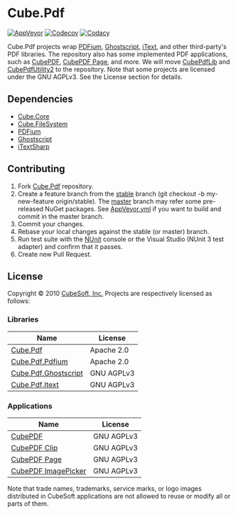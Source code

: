 Cube.Pdf
====

[![AppVeyor](https://ci.appveyor.com/api/projects/status/es768q3if3t40cbg?svg=true)](https://ci.appveyor.com/project/clown/cube-pdf)
[![Codecov](https://codecov.io/gh/cube-soft/Cube.Pdf/branch/master/graph/badge.svg)](https://codecov.io/gh/cube-soft/Cube.Pdf)
[![Codacy](https://api.codacy.com/project/badge/Grade/f9fd6adc5a5f44d38c8088516ac9e936)](https://www.codacy.com/app/clown/Cube.Pdf)

Cube.Pdf projects wrap [PDFium](https://pdfium.googlesource.com/pdfium/), [Ghostscript](https://www.ghostscript.com/), [iText](https://itextpdf.com/), and other third-party's PDF libraries. The repository also has some implemented PDF applications, such as [CubePDF](https://www.cube-soft.jp/cubepdf/), [CubePDF Page](https://www.cube-soft.jp/cubepdfpage/), and more. We will move [CubePdfLib](https://github.com/cube-soft/CubePdfLib) and [CubePdfUtility2](https://github.com/cube-soft/CubePdfUtility2) to the repository.
Note that some projects are licensed under the GNU AGPLv3. See the License section for details.

## Dependencies

* [Cube.Core](https://github.com/cube-soft/Cube.Core)
* [Cube.FileSystem](https://github.com/cube-soft/Cube.FileSystem)
* [PDFium](https://pdfium.googlesource.com/pdfium/)
* [Ghostscript](https://www.ghostscript.com/)
* [iTextSharp](https://www.nuget.org/packages/iTextSharp/)

## Contributing

1. Fork [Cube.Pdf](https://github.com/cube-soft/Cube.Pdf/fork) repository.
2. Create a feature branch from the [stable](https://github.com/cube-soft/Cube.Pdf/tree/stable) branch (git checkout -b my-new-feature origin/stable). The [master](https://github.com/cube-soft/Cube.Pdf/tree/master) branch may refer some pre-released NuGet packages. See [AppVeyor.yml](https://github.com/cube-soft/Cube.Pdf/blob/master/AppVeyor.yml) if you want to build and commit in the master branch.
3. Commit your changes.
4. Rebase your local changes against the stable (or master) branch.
5. Run test suite with the [NUnit](http://nunit.org/) console or the Visual Studio (NUnit 3 test adapter) and confirm that it passes.
6. Create new Pull Request.

## License
 
Copyright &copy; 2010 [CubeSoft, Inc.](http://www.cube-soft.jp/)
Projects are respectively licensed as follows:

### Libraries

| Name | License |
| ---- | ------- |
| [Cube.Pdf](https://github.com/cube-soft/Cube.Pdf/tree/master/Libraries/Core)                    | Apache 2.0 |
| [Cube.Pdf.Pdfium](https://github.com/cube-soft/Cube.Pdf/tree/master/Libraries/Pdfium)           | Apache 2.0 |
| [Cube.Pdf.Ghostscript](https://github.com/cube-soft/Cube.Pdf/tree/master/Libraries/Ghostscript) | GNU AGPLv3 |
| [Cube.Pdf.Itext](https://github.com/cube-soft/Cube.Pdf/tree/master/Libraries/Itext)             | GNU AGPLv3 |

### Applications

| Name | License |
| ---- | ------- |
| [CubePDF](https://github.com/cube-soft/Cube.Pdf/tree/master/Applications/Converter)          | GNU AGPLv3 |
| [CubePDF Clip](https://github.com/cube-soft/Cube.Pdf/tree/master/Applications/Clip)          | GNU AGPLv3 |
| [CubePDF Page](https://github.com/cube-soft/Cube.Pdf/tree/master/Applications/Pages)         | GNU AGPLv3 |
| [CubePDF ImagePicker](https://github.com/cube-soft/Cube.Pdf/tree/master/Applications/Picker) | GNU AGPLv3 |

Note that trade names, trademarks, service marks, or logo images distributed in CubeSoft applications are not allowed to reuse or modify all or parts of them.